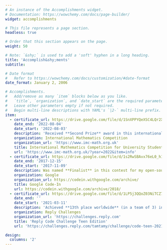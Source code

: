 ```yaml
---
# An instance of the Accomplishments widget.
# Documentation: https://wowchemy.com/docs/page-builder/
widget: accomplishments

# This file represents a page section.
headless: true

# Order that this section appears on the page.
weight: 50

# Note: `&shy;` is used to add a 'soft' hyphen in a long heading.
title: 'Accomplish&shy;ments'
subtitle:

# Date format
#   Refer to https://wowchemy.com/docs/customization/#date-format
date_format: January 2, 2006

# Accomplishments.
#   Add/remove as many `item` blocks below as you like.
#   `title`, `organization`, and `date_start` are the required parameters.
#   Leave other parameters empty if not required.
#   Begin multi-line descriptions with YAML's `|2-` multi-line prefix.
item:
  - certificate_url: https://drive.google.com/file/d/1SnXPPYQeXSC4LQr2XTwAlyF-JbwMCLUM/view?usp=sharing
    date_end: '2022-08-04'
    date_start: '2022-08-03'
    description: 'Received **Second Prize** award in this international math olympiad'
    organization: International Mathematics Competition
    organization_url: 'https://www.imc-math.org.uk'
    title: International Mathematics Competition for University Students 2022
    url: 'https://www.imc-math.org.uk/?year=2022&item=info'
  - certificate_url: https://drive.google.com/file/d/1s2RwSBAvx76eL0_h1K9GwX98p8YmD5bi/view?usp=sharing
    date_end: '2017-12-15'
    date_start: '2017-11-09'
    description: Was named **Finalist** in this contest for my open-source contributions to KDE
    organization: Google
    organization_url: https://codein.withgoogle.com/archive/
    title: Google Code-In
    url: https://codein.withgoogle.com/archive/2018/
  - certificate_url: https://drive.google.com/file/d/1LP5j3QQoZ03NiTCZ7mrZ8I0_Yr5I86ll/view?usp=sharing
    date_end: ''
    date_start: '2021-03-11'
    description: 'Achieved **13th place worldwide** (in a team of 3) in this competetive programming competition for teenagers'
    organization: Reply Challenges
    organization_url: 'https://challenges.reply.com'
    title: 'Reply Code Challenge Teen Edition'
    url: 'https://challenges.reply.com/tamtamy/challenge/code-teen-2021/stats'

design:
  columns: '2'
---
```

